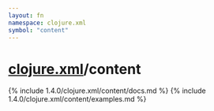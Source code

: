 ```yaml
---
layout: fn
namespace: clojure.xml
symbol: "content"
---
```


# [clojure.xml](../)/content

{% include 1.4.0/clojure.xml/content/docs.md %}
{% include 1.4.0/clojure.xml/content/examples.md %}

